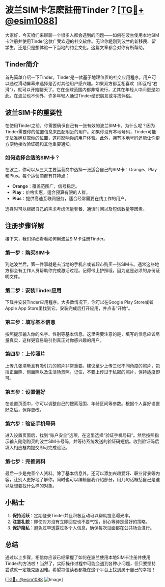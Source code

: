 # 波兰SIM卡怎麽註冊Tinder？[[TG💪+ @esim1088](https://t.me/s/esim1088)]

大家好，今天咱们来聊聊一个很多人都会遇到的问题——如何在波兰使用本地SIM卡注册并使用Tinder这款广受欢迎的社交软件。无论你是刚到波兰的新移民、留学生，还是只是想体验一下当地的约会文化，这篇文章都会对你有所帮助。

## Tinder简介

首先简单介绍一下Tinder。Tinder是一款基于地理位置的社交应用程序，用户可以通过滑动屏幕来选择是否对其他用户感兴趣。如果双方都互相喜欢（即互相“右滑”），就可以开始聊天了。它在全球范围内都非常流行，尤其在年轻人中间更是如此。在波兰也不例外，许多年轻人通过Tinder结识朋友或寻找伴侣。

## 波兰SIM卡的重要性

在使用Tinder之前，你需要确保自己有一张有效的波兰SIM卡。为什么呢？因为Tinder需要你的位置信息来匹配附近的用户。如果你没有本地号码，Tinder可能无法准确获取你的位置，这将影响你的用户体验。此外，拥有本地号码还能让你更方便地接收验证码和其他重要通知。

### 如何选择合适的SIM卡？

在波兰，你可以从三大主要运营商中选择一张适合自己的SIM卡：Orange、Play和Plus。每个运营商都有其特点：

- **Orange**：覆盖范围广，信号稳定。
- **Play**：价格实惠，适合预算有限的人群。
- **Plus**：提供高速互联网服务，适合经常需要在线工作的用户。

选择时可以根据自己的需求考虑流量套餐、通话时间以及短信数量等因素。

## 注册步骤详解

接下来，我们详细看看如何用波兰SIM卡注册Tinder。

### 第一步：购买SIM卡

到达波兰后，第一件事就是去当地的手机店或者超市购买一张SIM卡。通常这些地方都会有工作人员帮助你完成激活过程。记得带上护照哦，因为这是必须的身份证明文件。

### 第二步：安装Tinder应用

下载并安装Tinder应用程序。大多数情况下，你可以在Google Play Store或者Apple App Store里找到它。安装完成后打开应用，并点击“开始”。

### 第三步：填写基本信息

按照提示输入你的名字、性别等基本信息。这里需要注意的是，填写的信息应该尽量真实，这样更容易吸引到真正对你感兴趣的用户。

### 第四步：上传照片

上传几张清晰且有吸引力的照片非常重要。建议至少上传三张不同角度的照片，包括正面照、侧面照以及生活场景照。记住，不要上传过于私密的照片，保持适度即可。

### 第五步：设置偏好

在设置页面中，你可以调整自己的搜索范围、年龄区间等参数。根据个人喜好设置好之后，保存更改。

### 第六步：验证手机号码

进入设置页面后，找到“账户安全”选项，在这里选择“验证手机号码”。然后按照指示输入刚刚购买的波兰SIM卡号码，并等待系统发送的验证码短信。收到验证码后填入相应框内提交即可完成验证。

### 第七步：完善资料

最后一步是完善个人资料。除了基本信息外，还可以添加兴趣爱好、职业背景等内容，让别人更好地了解你。同时也可以编辑自我介绍部分，用几句话概括自己是谁以及想要找什么样的对象。

## 小贴士

1. **保持活跃**：定期登录Tinder并且积极互动可以帮助提高曝光率。
2. **注意礼貌**：即使对方没有立即回应也不要气馁，耐心等待是最好的策略。
3. **保护隐私**：避免过早透露过多个人信息，确保每次见面都在公共场合进行。

## 总结

通过以上步骤，相信你应该已经掌握了如何在波兰使用本地SIM卡注册并使用Tinder的方法啦！当然了，实际操作过程中可能会遇到各种小问题，但只要坚持尝试就一定能克服困难。希望每位读者都能在这个平台上找到属于自己的幸福！

[[TG💪+ @esim1088](https://t.me/s/esim1088) ![Image](https://i.postimg.cc/4NQfJmqS/Snipaste-2025-05-13-00-14-12.png)]